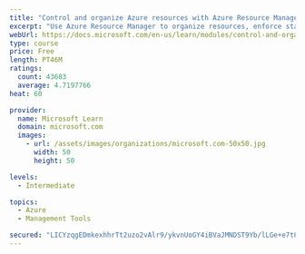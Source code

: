 ```yaml
---
title: "Control and organize Azure resources with Azure Resource Manager"
excerpt: "Use Azure Resource Manager to organize resources, enforce standards, and protect critical assets from deletion."
webUrl: https://docs.microsoft.com/en-us/learn/modules/control-and-organize-with-azure-resource-manager/
type: course
price: Free
length: PT46M
ratings:
  count: 43683
  average: 4.7197766
heat: 60

provider:
  name: Microsoft Learn
  domain: microsoft.com
  images:
    - url: /assets/images/organizations/microsoft.com-50x50.jpg
      width: 50
      height: 50

levels:
  - Intermediate

topics:
  - Azure
  - Management Tools

secured: "LICYzqgEDmkexhhrTt2uzo2vAlr9/ykvnUoGY4iBVaJMNDST9Yb/lLGe+e7t8hsRxCwOCzNvca6pT8sa0Ap6IlPLm3s+p6FuK+Z5dUuJqNZRCozjrJ3PeqvFwVt3VLevjWNP1ZLLOp6YGq6zwJUvzA67KEB0z8Lz3l6RZfcMtxFX+nqx8xGdkN4SLHPYPxt4MuBwIPkurmuDL+/sGIyh8w4IRI1IFvrFiFKy+2tbjmcUvA0fRvBpgnHpWh7u2QjJv5s/paaJoHVcNoDNoTYO8unsQVY+nh89GgEHl75vadxWpw69FYxLepTBZyd9w04MbOSTAI2f25z5FLn1plhhTX4kMWMlynKnp4SBxeIKpN4kTn2OLGzZx10cIrOd21fv0qMMXnOty7oqXzffJmgNabAs9R/Ya3e7gCV/SJC3Rfa3WoJSbDRKiHH1zp38lyOU;+4O9pmzgd1iugC3NiJNvcw=="
---
```


